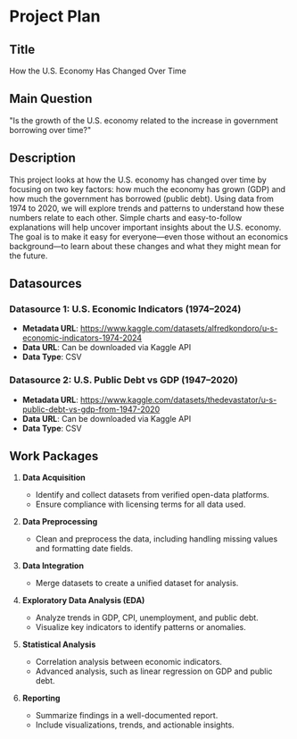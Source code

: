 # Project Plan

## Title
How the U.S. Economy Has Changed Over Time

## Main Question
"Is the growth of the U.S. economy related to the increase in government borrowing over time?"

## Description
This project looks at how the U.S. economy has changed over time by focusing on two key factors: how much the economy has grown (GDP) and how much the government has borrowed (public debt). Using data from 1974 to 2020, we will explore trends and patterns to understand how these numbers relate to each other. Simple charts and easy-to-follow explanations will help uncover important insights about the U.S. economy. The goal is to make it easy for everyone—even those without an economics background—to learn about these changes and what they might mean for the future.

## Datasources
### Datasource 1: U.S. Economic Indicators (1974–2024)
- **Metadata URL**: https://www.kaggle.com/datasets/alfredkondoro/u-s-economic-indicators-1974-2024
- **Data URL**: Can be downloaded via Kaggle API
- **Data Type**: CSV

### Datasource 2: U.S. Public Debt vs GDP (1947–2020)
- **Metadata URL**: https://www.kaggle.com/datasets/thedevastator/u-s-public-debt-vs-gdp-from-1947-2020
- **Data URL**: Can be downloaded via Kaggle API
- **Data Type**: CSV


## Work Packages
1. **Data Acquisition**
   - Identify and collect datasets from verified open-data platforms.
   - Ensure compliance with licensing terms for all data used.

2. **Data Preprocessing**
   - Clean and preprocess the data, including handling missing values and formatting date fields.

3. **Data Integration**
   - Merge datasets to create a unified dataset for analysis.

4. **Exploratory Data Analysis (EDA)**
   - Analyze trends in GDP, CPI, unemployment, and public debt.
   - Visualize key indicators to identify patterns or anomalies.

5. **Statistical Analysis**
   - Correlation analysis between economic indicators.
   - Advanced analysis, such as linear regression on GDP and public debt.

6. **Reporting**
   - Summarize findings in a well-documented report.
   - Include visualizations, trends, and actionable insights.
